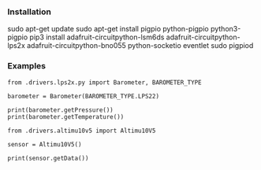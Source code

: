 ### Installation

sudo apt-get update
sudo apt-get install pigpio python-pigpio python3-pigpio
pip3 install adafruit-circuitpython-lsm6ds adafruit-circuitpython-lps2x adafruit-circuitpython-bno055 python-socketio eventlet
sudo pigpiod

### Examples

```
from .drivers.lps2x.py import Barometer, BAROMETER_TYPE

barometer = Barometer(BAROMETER_TYPE.LPS22)

print(barometer.getPressure())
print(barometer.getTemperature())
```

```
from .drivers.altimu10v5 import Altimu10V5

sensor = Altimu10V5()

print(sensor.getData())

```

